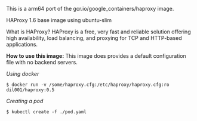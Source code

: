 This is a arm64 port of the gcr.io/google_containers/haproxy image.

HAProxy 1.6 base image using ubuntu-slim

What is HAProxy?
HAProxy is a free, very fast and reliable solution offering high availability, load balancing, and proxying for TCP and HTTP-based applications.

**How to use this image:**
This image does provides a default configuration file with no backend servers.

*Using docker*
```
$ docker run -v /some/haproxy.cfg:/etc/haproxy/haproxy.cfg:ro dil001/haproxy:0.5
```

*Creating a pod*
```
$ kubectl create -f ./pod.yaml
```
